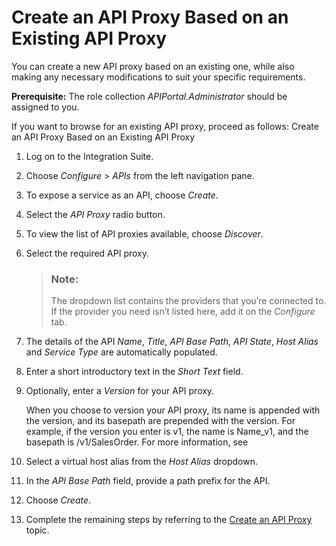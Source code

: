 <!-- loio54831ca856654602887b9eef09cec415 -->

# Create an API Proxy Based on an Existing API Proxy

You can create a new API proxy based on an existing one, while also making any necessary modifications to suit your specific requirements.

**Prerequisite:** The role collection *APIPortal.Administrator* should be assigned to you.

If you want to browse for an existing API proxy, proceed as follows: Create an API Proxy Based on an Existing API Proxy

1.  Log on to the Integration Suite.

2.  Choose *Configure* \> *APIs* from the left navigation pane.

3.  To expose a service as an API, choose *Create*.

4.  Select the *API Proxy* radio button.

5.  To view the list of API proxies available, choose *Discover*.

6.  Select the required API proxy.

    > ### Note:  
    > The dropdown list contains the providers that you’re connected to. If the provider you need isn’t listed here, add it on the *Configure* tab.

7.  The details of the API *Name*, *Title*, *API Base Path*, *API State*, *Host Alias* and *Service Type* are automatically populated.

8.  Enter a short introductory text in the *Short Text* field.

9.  Optionally, enter a *Version* for your API proxy.

    When you choose to version your API proxy, its name is appended with the version, and its basepath are prepended with the version. For example, if the version you enter is v1, the name is Name\_v1, and the basepath is /v1/SalesOrder. For more information, see

10. Select a virtual host alias from the *Host Alias* dropdown.

11. In the *API Base Path* field, provide a path prefix for the API.

12. Choose *Create*.

13. Complete the remaining steps by referring to the [Create an API Proxy](create-an-api-proxy-c0842d5.md) topic.


